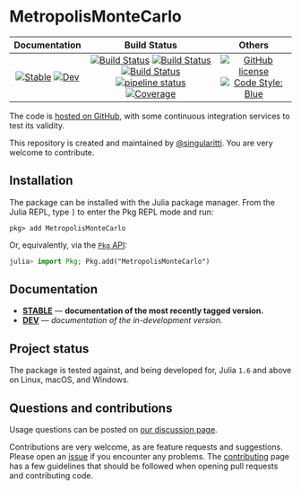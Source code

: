 # MetropolisMonteCarlo

|                                 **Documentation**                                  |                                                                                                 **Build Status**                                                                                                 |                                        **Others**                                         |
| :--------------------------------------------------------------------------------: | :--------------------------------------------------------------------------------------------------------------------------------------------------------------------------------------------------------------: | :---------------------------------------------------------------------------------------: |
| [![Stable][docs-stable-img]][docs-stable-url] [![Dev][docs-dev-img]][docs-dev-url] | [![Build Status][gha-img]][gha-url] [![Build Status][appveyor-img]][appveyor-url] [![Build Status][cirrus-img]][cirrus-url] [![pipeline status][gitlab-img]][gitlab-url] [![Coverage][codecov-img]][codecov-url] | [![GitHub license][license-img]][license-url] [![Code Style: Blue][style-img]][style-url] |

[docs-stable-img]: https://img.shields.io/badge/docs-stable-blue.svg
[docs-stable-url]: https://singularitti.github.io/MetropolisMonteCarlo.jl/stable
[docs-dev-img]: https://img.shields.io/badge/docs-dev-blue.svg
[docs-dev-url]: https://singularitti.github.io/MetropolisMonteCarlo.jl/dev
[gha-img]: https://github.com/singularitti/MetropolisMonteCarlo.jl/workflows/CI/badge.svg
[gha-url]: https://github.com/singularitti/MetropolisMonteCarlo.jl/actions
[appveyor-img]: https://ci.appveyor.com/api/projects/status/github/singularitti/MetropolisMonteCarlo.jl?svg=true
[appveyor-url]: https://ci.appveyor.com/project/singularitti/MetropolisMonteCarlo-jl
[cirrus-img]: https://api.cirrus-ci.com/github/singularitti/MetropolisMonteCarlo.jl.svg
[cirrus-url]: https://cirrus-ci.com/github/singularitti/MetropolisMonteCarlo.jl
[gitlab-img]: https://gitlab.com/singularitti/MetropolisMonteCarlo.jl/badges/main/pipeline.svg
[gitlab-url]: https://gitlab.com/singularitti/MetropolisMonteCarlo.jl/-/pipelines
[codecov-img]: https://codecov.io/gh/singularitti/MetropolisMonteCarlo.jl/branch/main/graph/badge.svg
[codecov-url]: https://codecov.io/gh/singularitti/MetropolisMonteCarlo.jl
[license-img]: https://img.shields.io/github/license/singularitti/MetropolisMonteCarlo.jl
[license-url]: https://github.com/singularitti/MetropolisMonteCarlo.jl/blob/main/LICENSE
[style-img]: https://img.shields.io/badge/code%20style-blue-4495d1.svg
[style-url]: https://github.com/invenia/BlueStyle

The code is [hosted on GitHub](https://github.com/singularitti/MetropolisMonteCarlo.jl),
with some continuous integration services to test its validity.

This repository is created and maintained by [@singularitti](https://github.com/singularitti).
You are very welcome to contribute.

## Installation

The package can be installed with the Julia package manager.
From the Julia REPL, type `]` to enter the Pkg REPL mode and run:

```
pkg> add MetropolisMonteCarlo
```

Or, equivalently, via the [`Pkg` API](https://pkgdocs.julialang.org/v1/getting-started/):

```julia
julia> import Pkg; Pkg.add("MetropolisMonteCarlo")
```

## Documentation

- [**STABLE**][docs-stable-url] — **documentation of the most recently tagged version.**
- [**DEV**][docs-dev-url] — _documentation of the in-development version._

## Project status

The package is tested against, and being developed for, Julia `1.6` and above on Linux,
macOS, and Windows.

## Questions and contributions

Usage questions can be posted on [our discussion page][discussions-url].

Contributions are very welcome, as are feature requests and suggestions. Please open an
[issue][issues-url] if you encounter any problems. The [contributing](@ref) page has
a few guidelines that should be followed when opening pull requests and contributing code.

[discussions-url]: https://github.com/singularitti/MetropolisMonteCarlo.jl/discussions
[issues-url]: https://github.com/singularitti/MetropolisMonteCarlo.jl/issues
